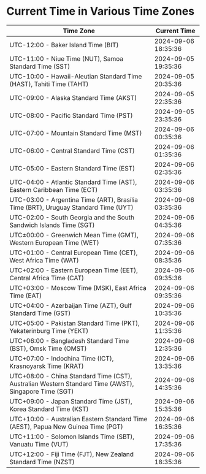 # Current Time in Various Time Zones

| Time Zone | Current Time |
|-----------|--------------|
| UTC-12:00 - Baker Island Time (BIT) | 2024-09-06 18:35:36 |
| UTC-11:00 - Niue Time (NUT), Samoa Standard Time (SST) | 2024-09-05 19:35:36 |
| UTC-10:00 - Hawaii-Aleutian Standard Time (HAST), Tahiti Time (TAHT) | 2024-09-05 20:35:36 |
| UTC-09:00 - Alaska Standard Time (AKST) | 2024-09-05 22:35:36 |
| UTC-08:00 - Pacific Standard Time (PST) | 2024-09-05 23:35:36 |
| UTC-07:00 - Mountain Standard Time (MST) | 2024-09-06 00:35:36 |
| UTC-06:00 - Central Standard Time (CST) | 2024-09-06 01:35:36 |
| UTC-05:00 - Eastern Standard Time (EST) | 2024-09-06 02:35:36 |
| UTC-04:00 - Atlantic Standard Time (AST), Eastern Caribbean Time (ECT) | 2024-09-06 03:35:36 |
| UTC-03:00 - Argentina Time (ART), Brasília Time (BRT), Uruguay Standard Time (UYT) | 2024-09-06 03:35:36 |
| UTC-02:00 - South Georgia and the South Sandwich Islands Time (SGT) | 2024-09-06 04:35:36 |
| UTC±00:00 - Greenwich Mean Time (GMT), Western European Time (WET) | 2024-09-06 07:35:36 |
| UTC+01:00 - Central European Time (CET), West Africa Time (WAT) | 2024-09-06 08:35:36 |
| UTC+02:00 - Eastern European Time (EET), Central Africa Time (CAT) | 2024-09-06 09:35:36 |
| UTC+03:00 - Moscow Time (MSK), East Africa Time (EAT) | 2024-09-06 09:35:36 |
| UTC+04:00 - Azerbaijan Time (AZT), Gulf Standard Time (GST) | 2024-09-06 10:35:36 |
| UTC+05:00 - Pakistan Standard Time (PKT), Yekaterinburg Time (YEKT) | 2024-09-06 11:35:36 |
| UTC+06:00 - Bangladesh Standard Time (BST), Omsk Time (OMST) | 2024-09-06 12:35:36 |
| UTC+07:00 - Indochina Time (ICT), Krasnoyarsk Time (KRAT) | 2024-09-06 13:35:36 |
| UTC+08:00 - China Standard Time (CST), Australian Western Standard Time (AWST), Singapore Time (SGT) | 2024-09-06 14:35:36 |
| UTC+09:00 - Japan Standard Time (JST), Korea Standard Time (KST) | 2024-09-06 15:35:36 |
| UTC+10:00 - Australian Eastern Standard Time (AEST), Papua New Guinea Time (PGT) | 2024-09-06 16:35:36 |
| UTC+11:00 - Solomon Islands Time (SBT), Vanuatu Time (VUT) | 2024-09-06 17:35:36 |
| UTC+12:00 - Fiji Time (FJT), New Zealand Standard Time (NZST) | 2024-09-06 18:35:36 |
